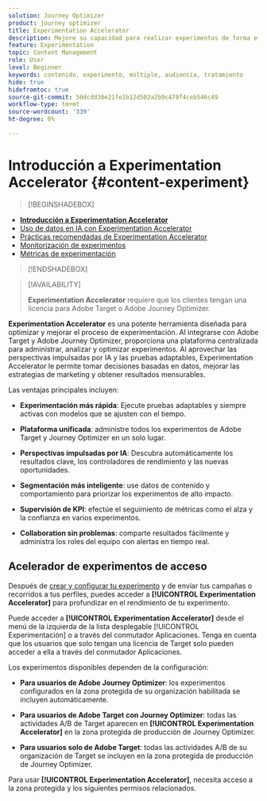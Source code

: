 ```yaml
---
solution: Journey Optimizer
product: journey optimizer
title: Experimentation Accelerator
description: Mejore su capacidad para realizar experimentos de forma eficaz y generar perspectivas
feature: Experimentation
topic: Content Management
role: User
level: Beginner
keywords: contenido, experimento, múltiple, audiencia, tratamiento
hide: true
hidefromtoc: true
source-git-commit: 50dcdd30e21fe1b12d502a2b9c478f4ceb546c49
workflow-type: tm+mt
source-wordcount: '339'
ht-degree: 0%

---
```


# Introducción a Experimentation Accelerator {#content-experiment}

>[!BEGINSHADEBOX]

* **[Introducción a Experimentation Accelerator](experiment-accelerator.md)**
* [Uso de datos en IA con Experimentation Accelerator](experiment-accelerator-security.md)
* [Prácticas recomendadas de Experimentation Accelerator](experiment-accelerator-best-practices.md)
* [Monitorización de experimentos](experiment-accelerator-monitor.md)
* [Métricas de experimentación](experiment-accelerator-metrics.md)

>[!ENDSHADEBOX]

>[!AVAILABILITY]
>
>**Experimentation Accelerator** requiere que los clientes tengan una licencia para Adobe Target o Adobe Journey Optimizer.

**Experimentation Accelerator** es una potente herramienta diseñada para optimizar y mejorar el proceso de experimentación. Al integrarse con Adobe Target y Adobe Journey Optimizer, proporciona una plataforma centralizada para administrar, analizar y optimizar experimentos. Al aprovechar las perspectivas impulsadas por IA y las pruebas adaptables, Experimentation Accelerator le permite tomar decisiones basadas en datos, mejorar las estrategias de marketing y obtener resultados mensurables.

Las ventajas principales incluyen:

* **Experimentación más rápida**: Ejecute pruebas adaptables y siempre activas con modelos que se ajusten con el tiempo.

* **Plataforma unificada**: administre todos los experimentos de Adobe Target y Journey Optimizer en un solo lugar.

* **Perspectivas impulsadas por IA**: Descubra automáticamente los resultados clave, los controladores de rendimiento y las nuevas oportunidades.

* **Segmentación más inteligente**: use datos de contenido y comportamiento para priorizar los experimentos de alto impacto.

* **Supervisión de KPI**: efectúe el seguimiento de métricas como el alza y la confianza en varios experimentos.

* **Collaboration sin problemas**: comparte resultados fácilmente y administra los roles del equipo con alertas en tiempo real.

## Acelerador de experimentos de acceso

Después de [crear y configurar tu experimento](content-experiment.md) y de enviar tus campañas o recorridos a tus perfiles, puedes acceder a **[!UICONTROL Experimentation Accelerator]** para profundizar en el rendimiento de tu experimento.

Puede acceder a **[!UICONTROL Experimentation Accelerator]** desde el menú de la izquierda de la lista desplegable [!UICONTROL Experimentación] o a través del conmutador Aplicaciones. Tenga en cuenta que los usuarios que solo tengan una licencia de Target solo pueden acceder a ella a través del conmutador Aplicaciones.

Los experimentos disponibles dependen de la configuración:

* **Para usuarios de Adobe Journey Optimizer**: los experimentos configurados en la zona protegida de su organización habilitada se incluyen automáticamente.

* **Para usuarios de Adobe Target con Journey Optimizer**: todas las actividades A/B de Target aparecen en **[!UICONTROL Experimentation Accelerator]** en la zona protegida de producción de Journey Optimizer.

* **Para usuarios solo de Adobe Target**: todas las actividades A/B de su organización de Target se incluyen en la zona protegida de producción de Journey Optimizer.

Para usar **[!UICONTROL Experimentation Accelerator]**, necesita acceso a la zona protegida y los siguientes permisos relacionados.

<!--table style="table-layout:fixed"><tr style="border: 0;">
<td><img alt="Overview" href="experiment-accelerator-overview.md" src="assets/do-not-localize/experiments-2.jpeg">
<div align="center"><p><strong><a href="experiment-accelerator-overview.md">Overview</a></strong></p></div></td>
<td><img alt="Experiments" href="experiment-accelerator-monitor.md" src="assets/do-not-localize/experiment-overview.jpeg">
<div align="center"><p><strong><a href="experiment-accelerator-monitor.md">Experiments</a></strong></p></div></td>
<td><img alt="Metrics" href="experiment-accelerator-metrics.md" src="assets/do-not-localize/experiment-metrics.png">
<div align="center"><p><strong><a href="experiment-accelerator-metrics.md">Metrics</a></strong></p></div></td>
</tr></table-->
